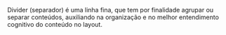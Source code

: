 Divider (separador) é uma linha fina, que tem por finalidade agrupar ou separar conteúdos, auxiliando na organização e no melhor entendimento cognitivo do conteúdo no layout.
